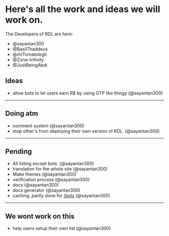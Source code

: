 # Here's all the work and ideas we will work on.
The Developers of RDL are here:
- @sayantan300
- @BasilThaddeus
- @mrTomatolegit
- @Zone-Infinity
- @JustBeingAbdi

## Ideas
- allow bots to let users earn R$ by using OTP like thingy (@sayantan300)

---
## Doing atm
- comment system (@sayantan300)
- stop other's from deploying their own version of RDL. (@sayantan300)

---
## Pending
- All listing except bots. (@sayantan300)
- translation for the whole site (@sayantan300)
- Make themes (@sayantan300)
- verification process (@sayantan300)
- docs (@sayantan300)
- docs generator (@sayantan300)
- caching ,partly done for [/bots](https://discord.rovelstars.com/bots) (@sayantan300)

---
## We wont work on this

- help users setup their own list (@sayantan300)